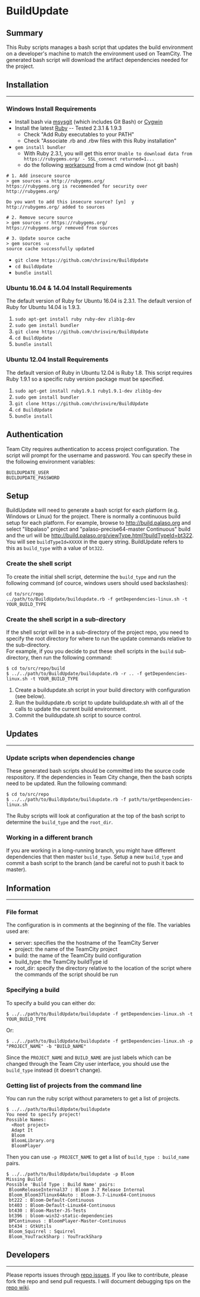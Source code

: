 # BuildUpdate

## Summary
This Ruby scripts manages a bash script that updates the build environment on a 
developer's machine to match the environment used on TeamCity.  The generated
bash script will download the artifact dependencies needed for the project.

## Installation
---
### Windows Install Requirements
* Install bash via [msysgit](http://msysgit.github.io/) (which includes Git Bash) or [Cygwin](http://www.cygwin.com/)
* Install the latest [Ruby](http://rubyinstaller.org/downloads/) -- Tested 2.3.1 & 1.9.3
  * Check "Add Ruby executables to your PATH"
  * Check "Associate .rb and .rbw files with this Ruby installation"
* `gem install bundler`
  * With Ruby 2.3.1, you will get this error `Unable to download data from https://rubygems.org/ - SSL_connect returned=1...` 
  * do the following [workaround](https://gist.github.com/eyecatchup/20a494dff3094059d71d) from a cmd window (not git bash)
  
```
# 1. Add insecure source
> gem sources -a http://rubygems.org/
https://rubygems.org is recommended for security over http://rubygems.org/

Do you want to add this insecure source? [yn]  y
http://rubygems.org/ added to sources

# 2. Remove secure source
> gem sources -r https://rubygems.org/
https://rubygems.org/ removed from sources

# 3. Update source cache
> gem sources -u
source cache successfully updated
```

* `git clone https://github.com/chrisvire/BuildUpdate`
* `cd BuildUpdate`
* `bundle install`

### Ubuntu 16.04 & 14.04 Install Requirements
The default version of Ruby for Ubuntu 16.04 is 2.3.1.
The default version of Ruby for Ubuntu 14.04 is 1.9.3.

1. `sudo apt-get install ruby ruby-dev zlib1g-dev`
2. `sudo gem install bundler`
3. `git clone https://github.com/chrisvire/BuildUpdate`
4. `cd BuildUpdate`
5. `bundle install`

### Ubuntu 12.04 Install Requirements
The default version of Ruby in Ubuntu 12.04 is Ruby 1.8.  This script requires
Ruby 1.9.1 so a specific ruby version package must be specified.

1. `sudo apt-get install ruby1.9.1 ruby1.9.1-dev zlib1g-dev`
2. `sudo gem install bundler`
3. `git clone https://github.com/chrisvire/BuildUpdate`
4. `cd BuildUpdate`
5. `bundle install`

## Authentication
Team City requires authentication to access project configuration.  The script will prompt
for the username and password.  You can specify these in the following environment variables:

```
BUILDUPDATE_USER
BUILDUPDATE_PASSWORD
```

## Setup
BuildUpdate will need to generate a bash script for each platform (e.g. Windows or Linux)
for the project.  There is normally a continuous build setup for each platform.  For example,
browse to http://build.palaso.org and select "libpalaso" project and 
"palaso-precise64-master Continuous" build and the url will be 
http://build.palaso.org/viewType.html?buildTypeId=bt322.  You will see `buildTypeId=XXXXX` 
in the query string.  BuildUpdate refers to this as `build_type` with a value of `bt322`.
   
### Create the shell script
To create the initial shell script, determine the `build_type` and run the following command
(of cource, windows users should used backslashes):

```
cd to/src/repo
../path/to/BuildUpdate/buildupdate.rb -f getDependencies-linux.sh -t YOUR_BUILD_TYPE
```

### Create the shell script in a sub-directory
If the shell script will be in a sub-directory of the project repo, you need to specify
the root directory for where to run the update commands relative to the sub-directory.  
For example, if you you decide to put these shell scripts in the `build` sub-directory,
then run the following command:

```
$ cd to/src/repo/build
$ ../../path/to/BuildUpdate/buildupdate.rb -r .. -f getDependencies-linux.sh -t YOUR_BUILD_TYPE
```

1. Create a buildupdate.sh script in your build directory with configuration (see below).  
2. Run the buildupdate.rb script to update buildupdate.sh with all of the calls to update the current build environment.
3. Commit the buildupdate.sh script to source control.

## Updates
---
### Update scripts when dependencies change
These generated bash scripts should be committed into the source code respository.  If the 
dependencies in Team City change, then the bash scripts need to be updated. Run the following command:

```
$ cd to/src/repo
$ ../../path/to/BuildUpdate/buildupdate.rb -f path/to/getDependencies-linux.sh
```

The Ruby scripts will look at configuration at the top of the bash script to determine
the `build_type` and the `root_dir`.

### Working in a different branch
If you are working in a long-running branch, you might have different dependencies 
that then master `build_type`.  Setup a new `build_type` and commit a bash script to the
branch (and be careful not to push it back to master).
 
## Information
---
### File format

The configuration is in comments at the beginning of the file.  The variables used are: 
* server: specifies the the hostname of the TeamCity Server
* project: the name of the TeamCity project
* build: the name of the TeamCity build configuration
* build_type: the TeamCity buildType id
* root_dir: specify the directory relative to the location of the script where the
commands of the script should be run

### Specifying a build
To specify a build you can either do:
```
$ ../../path/to/BuildUpdate/buildupdate -f getDependencies-linux.sh -t YOUR_BUILD_TYPE
```
Or:
```
$ ../../path/to/BuildUpdate/buildupdate -f getDependencies-linux.sh -p "PROJECT_NAME" -b "BUILD_NAME"
```

Since the `PROJECT_NAME` and `BUILD_NAME` are just labels which can be changed through
the Team City user interface, you should use the `build_type` instead (it doesn't change).

### Getting list of projects from the command line
You can run the ruby script without parameters to get a list of projects.

```
$ ../../path/to/BuildUpdate/buildupdate
You need to specify project!
Possible Names:
  <Root project>
  Adapt It
  Bloom
  BloomLibrary.org
  BloomPlayer
```

Then you can use `-p PROJECT_NAME` to get a list of `build_type : build_name` pairs.

 ```
 $ ../../path/to/BuildUpdate/buildupdate -p Bloom
Missing Build!
Possible 'Build Type : Build Name' pairs:
  BloomReleaseInternal37 : Bloom 3.7 Release Internal
  Bloom_Bloom37linux64Auto : Bloom-3.7-Linux64-Continuous
  bt222 : Bloom-Default-Continuous
  bt403 : Bloom-Default-Linux64-Continuous
  bt430 : Bloom-Master-JS-Tests
  bt396 : bloom-win32-static-dependencies
  BPContinuous : BloomPlayer-Master-Continuous
  bt434 : GtkUtils
  Bloom_Squirrel : Squirrel
  Bloom_YouTrackSharp : YouTrackSharp
```
## Developers
---
Please reports issues through [repo issues](https://github.com/chrisvire/BuildUpdate/issues/).
If you like to contribute, please fork the repo and send pull requests.
I will document debugging tips on the [repo wiki](https://github.com/chrisvire/BuildUpdate/wiki).
